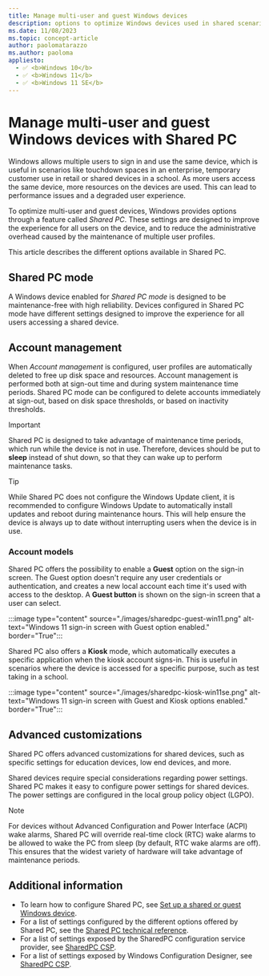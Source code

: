 ```yaml
---
title: Manage multi-user and guest Windows devices
description: options to optimize Windows devices used in shared scenarios, such touchdown spaces in an enterprise, temporary customer use in retail or shared devices in a school.
ms.date: 11/08/2023
ms.topic: concept-article
author: paolomatarazzo
ms.author: paoloma
appliesto: 
  - ✅ <b>Windows 10</b>
  - ✅ <b>Windows 11</b>
  - ✅ <b>Windows 11 SE</b>
---
```


# Manage multi-user and guest Windows devices with Shared PC

Windows allows multiple users to sign in and use the same device, which is useful in scenarios like touchdown spaces in an enterprise, temporary customer use in retail or shared devices in a school.
As more users access the same device, more resources on the devices are used. This can lead to performance issues and a degraded user experience.

To optimize multi-user and guest devices, Windows provides options through a feature called *Shared PC*. These settings are designed to improve the experience for all users on the device, and to reduce the administrative overhead caused by the maintenance of multiple user profiles.

This article describes the different options available in Shared PC.

## Shared PC mode

A Windows device enabled for *Shared PC mode* is designed to be maintenance-free with high reliability. Devices configured in Shared PC mode have different settings designed to improve the experience for all users accessing a shared device.

## Account management

When *Account management* is configured, user profiles are automatically deleted to free up disk space and resources. Account management is performed both at sign-out time and during system maintenance time periods. Shared PC mode can be configured to delete accounts immediately at sign-out, based on disk space thresholds, or based on inactivity thresholds.

> [!IMPORTANT]
> Shared PC is designed to take advantage of maintenance time periods, which run while the device is not in use. Therefore, devices should be put to **sleep** instead of shut down, so that they can wake up to perform maintenance tasks.

> [!TIP]
> While Shared PC does not configure the Windows Update client, it is recommended to configure Windows Update to automatically install updates and reboot during maintenance hours. This will help ensure the device is always up to date without interrupting users when the device is in use.

### Account models

Shared PC offers the possibility to enable a **Guest** option on the sign-in screen. The Guest option doesn't require any user credentials or authentication, and creates a new local account each time it's used with access to the desktop. A **Guest button** is shown on the sign-in screen that a user can select.

:::image type="content" source="./images/sharedpc-guest-win11.png" alt-text="Windows 11 sign-in screen with Guest option enabled." border="True":::

Shared PC also offers a **Kiosk** mode, which automatically executes a specific application when the kiosk account signs-in. This is useful in scenarios where the device is accessed for a specific purpose, such as test taking in a school.

:::image type="content" source="./images/sharedpc-kiosk-win11se.png" alt-text="Windows 11 sign-in screen with Guest and Kiosk options enabled." border="True":::

## Advanced customizations

Shared PC offers advanced customizations for shared devices, such as specific settings for education devices, low end devices, and more.

Shared devices require special considerations regarding power settings. Shared PC makes it easy to configure power settings for shared devices. The power settings are configured in the local group policy object (LGPO).

> [!NOTE]
> For devices without Advanced Configuration and Power Interface (ACPI) wake alarms, Shared PC will override real-time clock (RTC) wake alarms to be allowed to wake the PC from sleep (by default, RTC wake alarms are off). This ensures that the widest variety of hardware will take advantage of maintenance periods.

## Additional information

- To learn how to configure Shared PC, see [Set up a shared or guest Windows device](set-up-shared-or-guest-pc.md).
- For a list of settings configured by the different options offered by Shared PC, see the [Shared PC technical reference](shared-pc-technical.md).
- For a list of settings exposed by the SharedPC configuration service provider, see [SharedPC CSP][WIN-1].
- For a list of settings exposed by Windows Configuration Designer, see [SharedPC CSP][WIN-2].

<!--links-->

[WIN-1]: /windows/client-management/mdm/sharedpc-csp
[WIN-2]: /windows/configuration/wcd/wcd-sharedpc